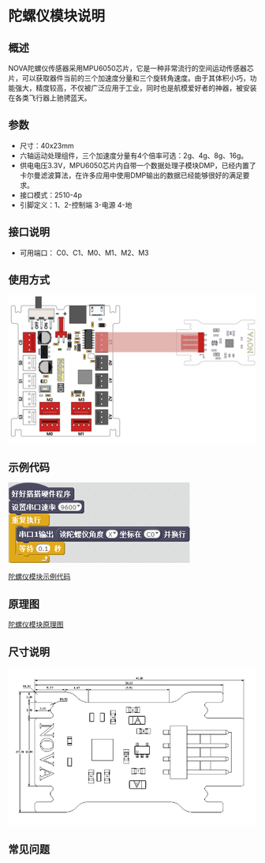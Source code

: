 # 陀螺仪模块说明

## 概述
NOVA陀螺仪传感器采用MPU6050芯片，它是一种非常流行的空间运动传感器芯片，可以获取器件当前的三个加速度分量和三个旋转角速度。由于其体积小巧，功能强大，精度较高，不仅被广泛应用于工业，同时也是航模爱好者的神器，被安装在各类飞行器上驰骋蓝天。

## 参数
- 尺寸：40x23mm
- 六轴运动处理组件，三个加速度分量有4个倍率可选：2g、4g、8g、16g。
- 供电电压3.3V，MPU6050芯片内自带一个数据处理子模块DMP，已经内置了卡尔曼滤波算法，在许多应用中使用DMP输出的数据已经能够很好的满足要求。
- 接口模式：2510-4p
- 引脚定义：1、2-控制端 3-电源 4-地

## 接口说明
- 可用端口： C0、C1、M0、M1、M2、M3

## 使用方式
![](./images/61.png)

## 示例代码
![](./images/62.png)

[陀螺仪模块示例代码](http://www.haohaodada.com/show.php?id=950120)

## 原理图
[陀螺仪模块原理图](https://github.com/Haohaodada-official/haohaodada-docs/blob/master/%E5%8E%9F%E7%90%86%E5%9B%BE/%E9%99%80%E8%9E%BA%E4%BB%AA%E6%A8%A1%E5%9D%97.pdf)

## 尺寸说明
![](./images/128.png)

## 常见问题
